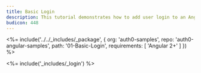 ```yaml
---
title: Basic Login
description: This tutorial demonstrates how to add user login to an Angular 2+ application with Auth0
budicon: 448
---
```


<%= include('../../_includes/_package', {
  org: 'auth0-samples',
  repo: 'auth0-angular-samples',
  path: '01-Basic-Login',
  requirements: [
    'Angular 2+'
  ]
}) %>

<%= include('_includes/_login') %>
